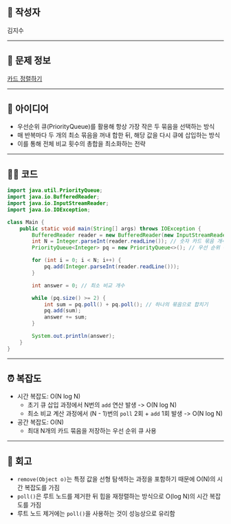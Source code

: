 ## 👤 작성자
김지수

---

## 🧩 문제 정보
<!-- [문제 제목](문제 링크) 형식으로 작성하세요 -->
[카드 정렬하기](https://www.acmicpc.net/problem/1715)

---

## 💭 아이디어
- 우선순위 큐(PriorityQueue)를 활용해 항상 가장 작은 두 묶음을 선택하는 방식
- 매 반복마다 두 개의 최소 묶음을 꺼내 합한 뒤, 해당 값을 다시 큐에 삽입하는 방식
- 이를 통해 전체 비교 횟수의 총합을 최소화하는 전략

---

## 🧑‍💻 코드
<!-- 작성한 코드를 백틱으로 감싸 넣어주세요 --> 
```java
import java.util.PriorityQueue;
import java.io.BufferedReader;
import java.io.InputStreamReader;
import java.io.IOException;

class Main {
    public static void main(String[] args) throws IOException {
        BufferedReader reader = new BufferedReader(new InputStreamReader(System.in));
        int N = Integer.parseInt(reader.readLine()); // 숫자 카드 묶음 개수
        PriorityQueue<Integer> pq = new PriorityQueue<>(); // 우선 순위 큐

        for (int i = 0; i < N; i++) {
            pq.add(Integer.parseInt(reader.readLine()));
        }

        int answer = 0; // 최소 비교 개수

        while (pq.size() >= 2) {
            int sum = pq.poll() + pq.poll(); // 하나의 묶음으로 합치기
            pq.add(sum);
            answer += sum;
        }

        System.out.println(answer);
    }
}
```

---

## ⏰ 복잡도
- 시간 복잡도: O(N log N)
    - 초기 큐 삽입 과정에서 N번의 `add` 연산 발생 -> O(N log N)
    - 최소 비교 계산 과정에서 (N - 1)번의 `poll` 2회 + `add` 1회 발생 -> O(N log N)
- 공간 복잡도: O(N)
    - 최대 N개의 카드 묶음을 저장하는 우선 순위 큐 사용

---

## 📝 회고
- `remove(Object o)`는 특정 값을 선형 탐색하는 과정을 포함하기 때문에 O(N)의 시간 복잡도를 가짐
- `poll()`은 루트 노드를 제거한 뒤 힙을 재정렬하는 방식으로 O(log N)의 시간 복잡도를 가짐
- 루트 노드 제거에는 `poll()`을 사용하는 것이 성능상으로 유리함